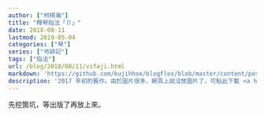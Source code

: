 ```yaml
---
author: ["柯棋瀚"]
title: "釋琴指法「卩」"
date: 2018-08-11
lastmod: 2019-05-04
categories: ["琴"]
series: ["㢧耕記"]
tags: ["指法"]
url: /blog/2018/08/11/vifaji.html
markdown: 'https://github.com/kujihhoe/blogflex/blob/master/content/post/2018-08-11-vifaji.md'
description: '2017 年初的舊作。由於圖片很多，網頁上就沒放圖片了，可點此下載 <a href="" target="\_blank">PDF</a> 閱讀。'
---
```


先挖箇坑，等出版了再放上來。
